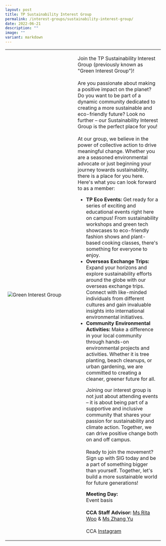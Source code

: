 ```yaml
---
layout: post
title: TP Sustainability Interest Group
permalink: /interest-groups/sustainability-interest-group/
date: 2022-06-21
description: ""
image: ""
variant: markdown
---
```

<div>
    <table>
        <tbody><tr>
            <td style="width:45%"><img src="/images/Interest Groups/TPGIG.jpeg" style="display:block;margin-left:auto;margin-right:auto;" alt="Green Interest Group"></td>
            <td>
                <p>
                    Join the TP Sustainability Interest Group (previously known as "Green Interest Group")!<br><br>
									Are you passionate about making a positive impact on the planet? Do you want to be part of a dynamic community dedicated to creating a more sustainable and eco-friendly future? Look no further – our Sustainability Interest Group is the perfect place for you!
<br>
                    <br>
                    At our group, we believe in the power of collective action to drive meaningful change. Whether you are a seasoned environmental advocate or just beginning your journey towards sustainability, there is a place for you here. Here's what you can look forward to as a member:
                    <br>
                  </p><ul>
							<li><b>TP Eco Events:</b> Get ready for a series of exciting and educational events right here on campus! From sustainability workshops and green tech showcases to eco-friendly fashion shows and plant-based cooking classes, there's something for everyone to enjoy.</li>
							<li><b>Overseas Exchange Trips:</b> Expand your horizons and explore sustainability efforts around the globe with our overseas exchange trips. Connect with like-minded individuals from different cultures and gain invaluable insights into international environmental initiatives.</li>
							<li><b>Community Environmental Activities:</b> Make a difference in your local community through hands-on environmental projects and activities. Whether it is tree planting, beach cleanups, or urban gardening, we are committed to creating a cleaner, greener future for all.</li>
								<p>
Joining our interest group is not just about attending events – it is about being part of a supportive and inclusive community that shares your passion for sustainability and climate action. Together, we can drive positive change both on and off campus.<br>
													<br>Ready to join the movement? Sign up with SIG today and be a part of something bigger than yourself. Together, let's build a more sustainable world for future generations!<br>
							</p><p>
                    <b>Meeting Day:</b><br>
                    Event basis<br>
                    <br>
                    <b>CCA Staff Advisor:</b> <a href="mailto:Rita_Woo@TP.EDU.SG">Ms Rita Woo</a> &amp; <a href="mailto:Yu_Zhang@tp.edu.sg">Ms Zhang Yu</a><br>
                    <br>
                    CCA <a href="https://www.instagram.com/tpgig">Instagram</a>
							</p>
                <p></p>
            </ul></td>
        </tr>
    </tbody></table></div>